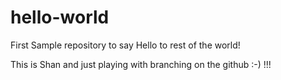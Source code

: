 # hello-world
First Sample repository to say Hello to rest of the world!

This is Shan and just playing with branching on the github :-) !!!

